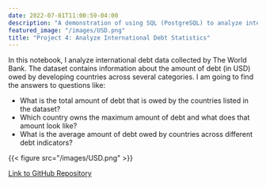 ```yaml
---
date: 2022-07-01T11:00:59-04:00
description: "A demonstration of using SQL (PostgreSQL) to analyze international debt data."
featured_image: "/images/USD.png"
title: "Project 4: Analyze International Debt Statistics"
---
```


In this notebook, I analyze international debt data collected by The World Bank. The dataset contains information about the amount of debt (in USD) owed by developing countries across several categories. I am going to find the answers to questions like:

* What is the total amount of debt that is owed by the countries listed in the dataset?
* Which country owns the maximum amount of debt and what does that amount look like?
* What is the average amount of debt owed by countries across different debt indicators?


{{< figure src="/images/USD.png" >}}

[Link to GitHub Repository](https://github.com/JADEV07/Data-Analysis-Portfolio/blob/main/DataCamp/SQL/Analyze%20International%20Debt%20Statistics/notebook.ipynb)